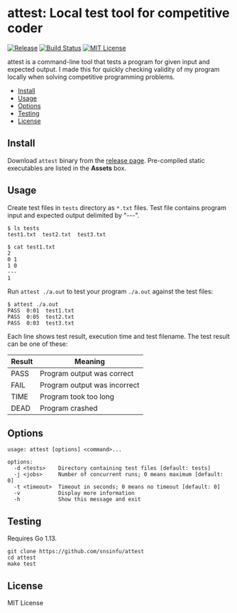 # attest: Local test tool for competitive coder

[![Release][release-badge]][release-url]
[![Build Status][travis-badge]][travis-url]
[![MIT License][license-badge]][license-url]

attest is a command-line tool that tests a program for given input and expected
output. I made this for quickly checking validity of my program locally when
solving competitive programming problems.

[release-badge]: https://img.shields.io/github/release/snsinfu/attest.svg
[release-url]: https://github.com/snsinfu/attest/releases
[license-badge]: https://img.shields.io/badge/license-MIT-blue.svg
[license-url]: https://raw.githubusercontent.com/snsinfu/attest/master/LICENSE.txt
[travis-badge]: https://api.travis-ci.org/snsinfu/attest.svg?branch=master
[travis-url]: https://travis-ci.org/snsinfu/attest

- [Install](#install)
- [Usage](#usage)
- [Options](#options)
- [Testing](#testing)
- [License](#license)


## Install

Download `attest` binary from the [release page][release-url]. Pre-compiled
static executables are listed in the **Assets** box.


## Usage

Create test files in `tests` directory as `*.txt` files. Test file contains
program input and expected output delimited by "---".

```console
$ ls tests
test1.txt  test2.txt  test3.txt

$ cat test1.txt
2
0 1
1 0
---
1
```

Run `attest ./a.out` to test your program `./a.out` against the test files:

```console
$ attest ./a.out
PASS  0:01  test1.txt
PASS  0:05  test2.txt
PASS  0:03  test3.txt
```

Each line shows test result, execution time and test filename. The test result
can be one of these:

| Result | Meaning                      |
|--------|------------------------------|
| PASS   | Program output was correct   |
| FAIL   | Program output was incorrect |
| TIME   | Program took too long        |
| DEAD   | Program crashed              |


## Options

```
usage: attest [options] <command>...

options:
  -d <tests>    Directory containing test files [default: tests]
  -j <jobs>     Number of concurrent runs; 0 means maximum [default: 0]
  -t <timeout>  Timeout in seconds; 0 means no timeout [default: 0]
  -v            Display more information
  -h            Show this message and exit
```


## Testing

Requires Go 1.13.

```
git clone https://github.com/snsinfu/attest
cd attest
make test
```


## License

MIT License
